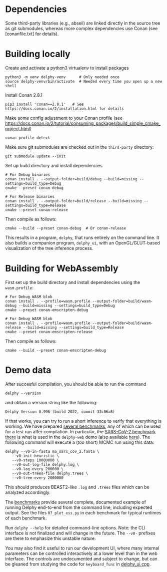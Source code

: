 # Dependencies

Some third-party libraries (e.g., abseil) are linked directly in the source tree as git submodules, whereas more complex dependencies use Conan (see [conanfile.txt] for details).

# Building locally

Create and activate a python3 virtualenv to install packages
```
python3 -m venv delphy-venv      # Only needed once
source delphy-venv/bin/activate  # Needed every time you open up a new shell
```

Install Conan 2.8.1
```
pip3 install 'conan==2.8.1'   # See https://docs.conan.io/2/installation.html for details
```

Make some config adjustment to your Conan profile (see https://docs.conan.io/2/tutorial/consuming_packages/build_simple_cmake_project.html)
```
conan profile detect
```

Make sure git submodules are checked out in the `third-party` directory:
```
git submodule update --init
```

Set up build directory and install dependencies
```
# For Debug binaries
conan install . --output-folder=build/debug --build=missing --settings=build_type=Debug
cmake --preset conan-debug

# For Release binaries
conan install . --output-folder=build/release --build=missing --settings=build_type=Release
cmake --preset conan-release
```

Then compile as follows:
```
cmake --build --preset conan-debug  # Or conan-release
```

This results in a program, `delphy`, that runs entirely on the command line.
It also builds a companion program, `delphy_ui`, with an OpenGL/GLUT-based visualization
of the tree inference process.

# Building for WebAssembly

First set up the build directory and install dependencies using the `wasm.profile`:
```
# For Debug WASM blob
conan install . --profile=wasm.profile --output-folder=build/wasm-debug --build=missing --settings=build_type=Debug
cmake --preset conan-emscripten-debug

# For Debug WASM blob
conan install . --profile=wasm.profile --output-folder=build/wasm-release --build=missing --settings=build_type=Release
cmake --preset conan-emscripten-release
```

Then compile as follows:
```
cmake --build --preset conan-emscripten-debug
```

# Demo data

After succesful compilation, you should be able to run the command
```
delphy --version
```
and obtain a version string like the following:
```
Delphy Version 0.996 (build 2022, commit 33c06a8)
```

If that works, you can try to run a short inference to verify that everything is working.  We have prepared [several benchmarks](https://github.com/broadinstitute/delphy-2024-paper-data), any of which can be used for a test run after compilation.  In particular, the [SARS-CoV-2 benchmark there](https://github.com/broadinstitute/delphy-2024-paper-data/tree/main/sars-cov-2-lemieux/delphy_inputs/ma_sars_cov_2.fasta) is what is used in the `delphy-web` demo (also available [here](https://delphy.fathom.info/ma_sars_cov_2.fasta)).  The following command will execute a (too short) MCMC run using this data:
```
delphy --v0-in-fasta ma_sars_cov_2.fasta \
   --v0-init-heuristic \
   --v0-steps 10000000 \
   --v0-out-log-file delphy.log \
   --v0-log-every 200000 \
   --v0-out-trees-file delphy.trees \
   --v0-tree-every 2000000
```
This should produces BEAST2-like `.log` and `.trees` files which can be analyzed accordingly.

The [benchmarks](https://github.com/broadinstitute/delphy-2024-paper-data) provide several complete, documented example of running Delphy end-to-end from the command line, including expected output.  See the files `07_plot_ess.py` in each benchmark for typical runtimes of each benchmark.

Run `delphy --help` for detailed command-line options.  Note: the CLI interface is not finalized and will change in the future.  The `--v0-` prefixes are there to emphasize this unstable nature.

You may also find it useful to run our development UI, where many internal parameters can be controlled interactively at a lower level than in the web interface.  The controls are undocumented and subject to change, but can be gleaned from studying the code for `keyboard_func` in [delphy_ui.cpp](tools/delphy_ui.cpp).